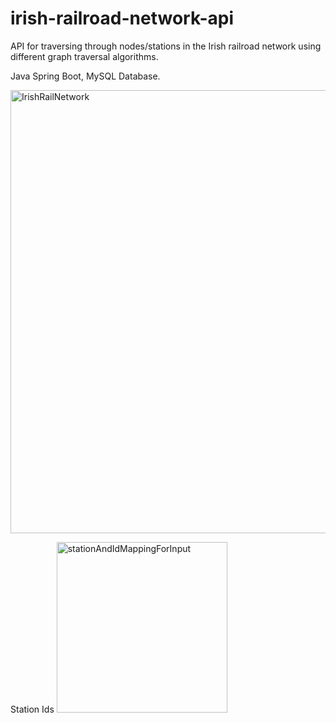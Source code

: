 # irish-railroad-network-api
API for traversing through nodes/stations in the Irish railroad network using different graph traversal algorithms. 

Java Spring Boot, MySQL Database.

<img width="709" alt="IrishRailNetwork" src="https://user-images.githubusercontent.com/26502566/138121311-95a1316e-54ea-4e2a-9bc8-9f05489f827f.png">

Station Ids
<img width="273" alt="stationAndIdMappingForInput" src="https://user-images.githubusercontent.com/26502566/139829567-caf6fe22-3414-420f-b597-2fe3c15a6c54.png">
